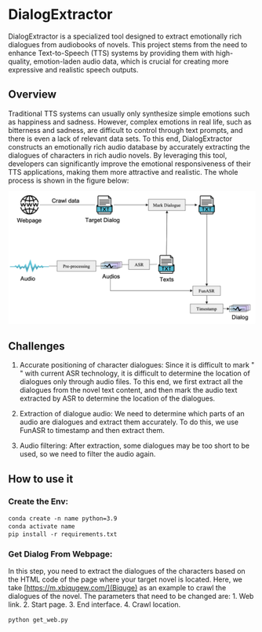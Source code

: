 # DialogExtractor
DialogExtractor is a specialized tool designed to extract emotionally rich dialogues from audiobooks of novels. This project stems from the need to enhance Text-to-Speech (TTS) systems by providing them with high-quality, emotion-laden audio data, which is crucial for creating more expressive and realistic speech outputs.

## Overview
Traditional TTS systems can usually only synthesize simple emotions such as happiness and sadness. However, complex emotions in real life, such as bitterness and sadness, are difficult to control through text prompts, and there is even a lack of relevant data sets. To this end, DialogExtractor constructs an emotionally rich audio database by accurately extracting the dialogues of characters in rich audio novels. By leveraging this tool, developers can significantly improve the emotional responsiveness of their TTS applications, making them more attractive and realistic. The whole process is shown in the figure below:

![alt text](./img/overview.png)

## Challenges

1. Accurate positioning of character dialogues: Since it is difficult to mark " " with current ASR technology, it is difficult to determine the location of dialogues only through audio files. To this end, we first extract all the dialogues from the novel text content, and then mark the audio text extracted by ASR to determine the location of the dialogues.

2. Extraction of dialogue audio: We need to determine which parts of an audio are dialogues and extract them accurately. To do this, we use FunASR to timestamp and then extract them.

3. Audio filtering: After extraction, some dialogues may be too short to be used, so we need to filter the audio again.

## How to use it

### Create the Env:
```
conda create -n name python=3.9
conda activate name
pip install -r requirements.txt
```

### Get Dialog From Webpage:

In this step, you need to extract the dialogues of the characters based on the HTML code of the page where your target novel is located. Here, we take [https://m.xbiqugew.com/](Biquge) as an example to crawl the dialogues of the novel. The parameters that need to be changed are: 1. Web link. 2. Start page. 3. End interface. 4. Crawl location.

```
python get_web.py
```